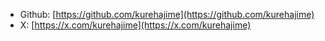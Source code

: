 - Github: [https://github.com/kurehajime](https://github.com/kurehajime)
- X: [https://x.com/kurehajime](https://x.com/kurehajime)